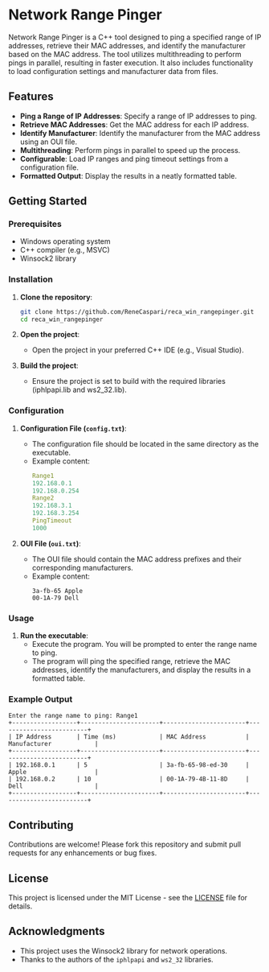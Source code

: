 # Network Range Pinger

Network Range Pinger is a C++ tool designed to ping a specified range of IP addresses, retrieve their MAC addresses, and identify the manufacturer based on the MAC address. The tool utilizes multithreading to perform pings in parallel, resulting in faster execution. It also includes functionality to load configuration settings and manufacturer data from files.

## Features

- **Ping a Range of IP Addresses**: Specify a range of IP addresses to ping.
- **Retrieve MAC Addresses**: Get the MAC address for each IP address.
- **Identify Manufacturer**: Identify the manufacturer from the MAC address using an OUI file.
- **Multithreading**: Perform pings in parallel to speed up the process.
- **Configurable**: Load IP ranges and ping timeout settings from a configuration file.
- **Formatted Output**: Display the results in a neatly formatted table.

## Getting Started

### Prerequisites

- Windows operating system
- C++ compiler (e.g., MSVC)
- Winsock2 library

### Installation

1. **Clone the repository**:

    ```bash
    git clone https://github.com/ReneCaspari/reca_win_rangepinger.git
    cd reca_win_rangepinger
    ```

2. **Open the project**:

   - Open the project in your preferred C++ IDE (e.g., Visual Studio).

3. **Build the project**:

   - Ensure the project is set to build with the required libraries (iphlpapi.lib and ws2_32.lib).

### Configuration

1. **Configuration File (`config.txt`)**:
   - The configuration file should be located in the same directory as the executable.
   - Example content:
     ```yaml
     Range1
     192.168.0.1
     192.168.0.254
     Range2
     192.168.3.1
     192.168.3.254
     PingTimeout
     1000
     ```

2. **OUI File (`oui.txt`)**:
   - The OUI file should contain the MAC address prefixes and their corresponding manufacturers.
   - Example content:
     ```
     3a-fb-65 Apple
     00-1A-79 Dell
     ```

### Usage

1. **Run the executable**:
   - Execute the program. You will be prompted to enter the range name to ping.
   - The program will ping the specified range, retrieve the MAC addresses, identify the manufacturers, and display the results in a formatted table.

### Example Output

```plaintext
Enter the range name to ping: Range1
+------------------+----------------------+-----------------------+-------------------------+
| IP Address       | Time (ms)            | MAC Address           | Manufacturer            |
+------------------+----------------------+-----------------------+-------------------------+
| 192.168.0.1      | 5                    | 3a-fb-65-98-ed-30     | Apple                   |
| 192.168.0.2      | 10                   | 00-1A-79-4B-11-8D     | Dell                    |
+------------------+----------------------+-----------------------+-------------------------+
```

## Contributing

Contributions are welcome! Please fork this repository and submit pull requests for any enhancements or bug fixes.

## License

This project is licensed under the MIT License - see the [LICENSE](LICENSE) file for details.

## Acknowledgments

- This project uses the Winsock2 library for network operations.
- Thanks to the authors of the `iphlpapi` and `ws2_32` libraries.
